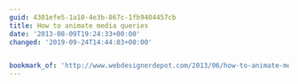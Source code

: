```yaml
---
guid: 4301efe5-1a10-4e3b-867c-1fb9404457cb
title: How to animate media queries
date: '2013-08-09T19:24:33+00:00'
changed: '2019-09-24T14:44:03+00:00'


bookmark_of: 'http://www.webdesignerdepot.com/2013/06/how-to-animate-media-queries/'
---
```




